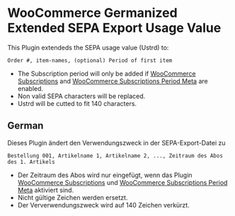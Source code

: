 # WooCommerce Germanized Extended SEPA Export Usage Value

This Plugin extendeds the SEPA usage value (Ustrd) to:

`Order #, item-names, (optional) Period of first item`

- The Subscription period will only be added if [WooCommerce Subscriptions](https://woocommerce.com/products/woocommerce-subscriptions/) and [WooCommerce Subscriptions Period Meta](https://github.com/holzhannes/woocommerce-subscriptions-period-meta) are enabled.
- Non valid SEPA characters will be replaced. 
- Ustrd will be cutted to fit 140 characters.

## German

Dieses Plugin ändert den Verwendungszweck in der SEPA-Export-Datei zu

`Bestellung 001, Artikelname 1, Artikelname 2, ..., Zeitraum des Abos des 1. Artikels`

- Der Zeitraum des Abos wird nur eingefügt, wenn das Plugin [WooCommerce Subscriptions](https://woocommerce.com/products/woocommerce-subscriptions/) und [WooCommerce Subscriptions Period Meta](https://github.com/holzhannes/woocommerce-subscriptions-period-meta) aktiviert sind.
- Nicht gültige Zeichen werden ersetzt. 
- Der Ververwendungszweck wird auf 140 Zeichen verkürzt.
